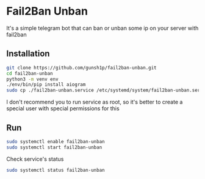 # Fail2Ban Unban

It's a simple telegram bot that can ban or unban some ip on your server with fail2ban

## Installation

```bash
git clone https://github.com/gunsh1p/fail2ban-unban.git
cd fail2ban-unban
python3 -m venv env
./env/bin/pip install aiogram
sudo cp ./fail2ban-unban.service /etc/systemd/system/fail2ban-unban.service
```

I don't recommend you to run service as root, so it's better to create a special user with special permissions for this

## Run

```bash
sudo systemctl enable fail2ban-unban
sudo systemctl start fail2ban-unban
```

Check service's status

```bash
sudo systemctl status fail2ban-unban
```
